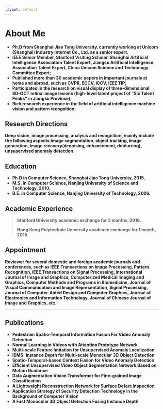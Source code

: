 ```yaml
---
layout: default
---
```



# About Me

* **Ph.D from Shanghai Jiao Tong University, currently working at Unicom (Shanghai) Industry Internet Co., Ltd. as a senior expert.**
* **IEEE Senior Member, Stanford Visiting Scholar, Shanghai Artificial Intelligence Association Talent Expert, Jiangsu Artificial Intelligence Association Talent Expert, China Unicom Science and Technology Committee Expert;**
* **Published more than 30 academic papers in important journals at home and abroad, such as CVPR, ECCV, ICCV, IEEE TIP;**
* **Participated in the research on visual display of three-dimensional SD-OCT retinal image lesions (high-level talent project of "Six Talent Peaks" in Jiangsu Province);**
* **Rich research experience in the field of artificial intelligence machine vision and pattern recognition;**

## Research Directions

**Deep vision, image processing, analysis and recognition, mainly include the following aspects:image segmentation,
object tracking, image generation, image recovery(denoising, enhancement, deblurring), unsupervised anomaly detection.**

## Education

* **Ph.D in Computer Science, Shanghai Jiao Tong University, 2015.**
* **M.S. in Computer Science, Nanjing University of Science and Technology, 2010.**
* **B.E. in Computer Science, Nanjing University of Technology, 2006.**

## Academic Experience

> **Stanford University academic exchange for 3 months, 2018.**
>
> **Hong Kong Polytechnic University academic exchange for 1 month, 2019.**

## Appointment

**Reviewer for several domestic and foreign academic journals and conferences, such as IEEE Transactions on Image Processing,
Pattern Recognition, IEEE Transactions on Signal Processing, International Journal of Image and Graphics, Computerized
Medical Imaging and Graphics, Computer Methods and Programs in Biomedicine, Journal of Visual Communication and Image
Representation, Signal Processing, Journal of Computer-Aided Design and Computer Graphics, Journal of Electronics and
Information Technology, Journal of Chinese Journal of Image and Graphics, etc.**

*********

## Publications

* **Pedestrian Spatio-Temporal Information Fusion For Video Anomaly Detection**
* **Normal Learning in Videos with Attention Prototype Network**
* **Multi-scale Feature Imitation for Unsupervised Anomaly Localization**
* **IDMS: Instance Depth for Multi-scale Monocular 3D Object Detection**
* **Spatio-Temporal-based Context Fusion for Video Anomaly Detection**
* **Efficient Unsupervised Video Object Segmentation Network Based on Motion Guidance**
* **Data Augmentation Vision Transformer for Fine-grained Image Classification**
* **A Lightweight Reconstruction Network for Surface Defect Inspection**
* **Application Strategy of Security Detection Technology in the Background of Computer Vision**
* **A Fast Monocular 3D Object Detection Fusing Instance Depth**




